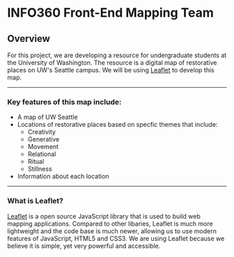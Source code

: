 # INFO360 Front-End Mapping Team

## Overview

For this project, we are developing a resource for undergraduate students at the University of Washington. The resource is a digital map of restorative places on UW's Seattle campus. We will be using [Leaflet](https://leafletjs.com/) to develop this map.
- - - -
### Key features of this map include:
* A map of UW Seattle
* Locations of restorative places based on specfic themes that include:
    * Creativity
    * Generative 
    * Movement
    * Relational
    * Ritual
    * Stillness
* Information about each location

- - - -

### What is Leaflet?

[Leaflet](https://leafletjs.com/) is a open source JavaScript library that is used to build web mapping applications. Compared to other libaries, Leaflet is much more lightweight and the code base is much newer, allowing us to use modern features of JavaScript, HTML5 and CSS3. We are using Leaflet because we believe it is simple, yet very powerful and accessible. 
